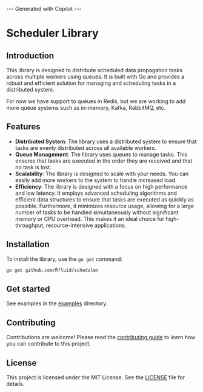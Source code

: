 --- Generated with Copilot ---

# Scheduler Library

## Introduction

This library is designed to distribute scheduled data propagation tasks across multiple workers using queues. It is built with Go and provides a robust and efficient solution for managing and scheduling tasks in a distributed system.

For now we have support to queues in Redis, but we are working to add more queue systems such as in-memory, Kafka, RabbitMQ, etc.

## Features

- **Distributed System**: The library uses a distributed system to ensure that tasks are evenly distributed across all available workers.
- **Queue Management**: The library uses queues to manage tasks. This ensures that tasks are executed in the order they are received and that no task is lost.
- **Scalability**: The library is designed to scale with your needs. You can easily add more workers to the system to handle increased load.
- **Efficiency**:
  The library is designed with a focus on high performance and low latency. It employs advanced scheduling algorithms and efficient data structures to ensure that tasks are executed as quickly as possible. Furthermore, it minimizes resource usage, allowing for a large number of tasks to be handled simultaneously without significant memory or CPU overhead. This makes it an ideal choice for high-throughput, resource-intensive applications.

## Installation

To install the library, use the `go get` command:

```bash
go get github.com/Rfluid/scheduler
```

## Get started

See examples in the [examples](examples) directory.

## Contributing

Contributions are welcome! Please read the [contributing guide](CONTRIBUTING.md) to learn how you can contribute to this project.

## License

This project is licensed under the MIT License. See the [LICENSE](LICENSE.md) file for details.
